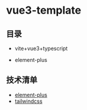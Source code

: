 <!--
 * @Author: kingford
 * @Date: 2021-07-16 08:50:08
 * @LastEditTime: 2021-07-24 10:21:02
-->

# vue3-template

## 目录

- vite+vue3+typescript

- element-plus

## 技术清单

- [element-plus](https://element-plus.gitee.io/#/zh-CN/component/button)
- [tailwindcss](https://tailwindcss.com/docs/theme)
